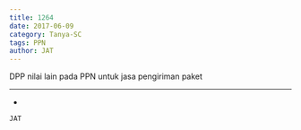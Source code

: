 ```yaml
---
title: 1264
date: 2017-06-09
category: Tanya-SC
tags: PPN
author: JAT
---
```


DPP nilai lain pada PPN untuk jasa pengiriman paket

---

-

`JAT`
